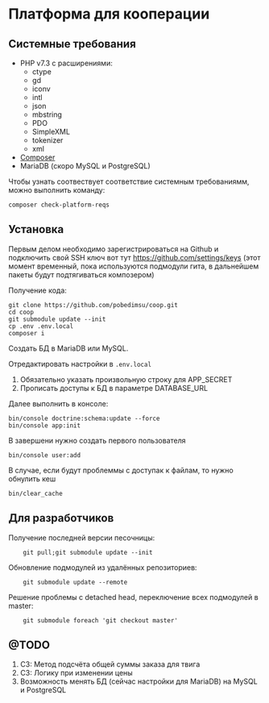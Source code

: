 Платформа для кооперации
========================

Системные требования
--------------------

* PHP v7.3 c расширениями:
    * ctype
    * gd
    * iconv    
    * intl
    * json 
    * mbstring 
    * PDO
    * SimpleXML
    * tokenizer 
    * xml
* [Composer](https://getcomposer.org/)
* MariaDB (скоро MySQL и PostgreSQL)

Чтобы узнать соотвествует соответствие системным требованиямм, можно выполнить команду:

```
composer check-platform-reqs
```

Установка
---------

Первым делом необходимо зарегистрироваться на Github и подключить свой SSH ключ вот тут https://github.com/settings/keys (этот момент временный, пока используются подмодули гита, в дальнейшем пакеты будут подтягиваться композером) 

Получение кода:
```
git clone https://github.com/pobedimsu/coop.git
cd coop
git submodule update --init
cp .env .env.local
composer i
```

Создать БД в MariaDB или MySQL.

Отредактировать настройки в ```.env.local```

1. Обязательно указать произвольную строку для APP_SECRET
2. Прописать доступы к БД в параметре DATABASE_URL 

Далее выполнить в консоле:
```    
bin/console doctrine:schema:update --force
bin/console app:init
```

В завершени нужно создать первого пользователя
```    
bin/console user:add
```

В случае, если будут проблеммы с доступак к файлам, то нужно обнулить кеш
```    
bin/clear_cache
```


Для разработчиков
-----------------

Получение последней версии песочницы:
```
    git pull;git submodule update --init
``` 

Обновление подмодулей из удалённых репозиториев:
```
    git submodule update --remote
``` 

Решение проблемы с detached head, переключение всех подмодулей в master:
```
    git submodule foreach 'git checkout master'
``` 


@TODO
-----

1. СЗ: Метод подсчёта общей суммы заказа для твига
2. СЗ: Логику при изменении цены
3. Возможность менять БД (сейчас настройки для MariaDB) на MySQL и PostgreSQL
